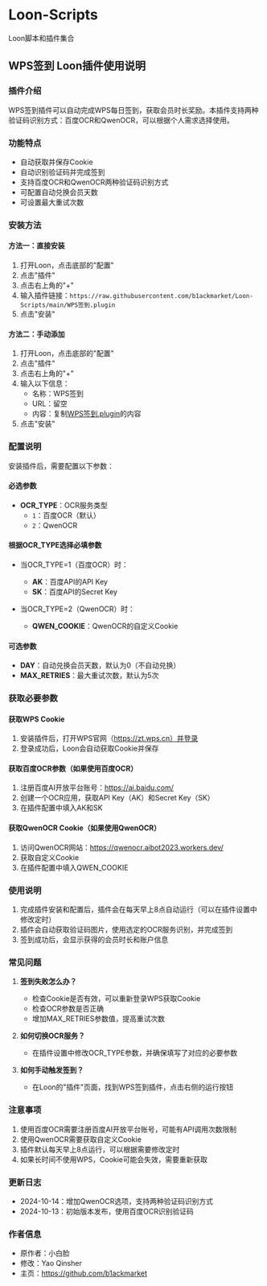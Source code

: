 # Loon-Scripts

Loon脚本和插件集合

## WPS签到 Loon插件使用说明

### 插件介绍

WPS签到插件可以自动完成WPS每日签到，获取会员时长奖励。本插件支持两种验证码识别方式：百度OCR和QwenOCR，可以根据个人需求选择使用。

### 功能特点

- 自动获取并保存Cookie
- 自动识别验证码并完成签到
- 支持百度OCR和QwenOCR两种验证码识别方式
- 可配置自动兑换会员天数
- 可设置最大重试次数

### 安装方法

#### 方法一：直接安装

1. 打开Loon，点击底部的"配置"
2. 点击"插件"
3. 点击右上角的"+"
4. 输入插件链接：`https://raw.githubusercontent.com/b1ackmarket/Loon-Scripts/main/WPS签到.plugin`
5. 点击"安装"

#### 方法二：手动添加

1. 打开Loon，点击底部的"配置"
2. 点击"插件"
3. 点击右上角的"+"
4. 输入以下信息：
   - 名称：WPS签到
   - URL：留空
   - 内容：复制[WPS签到.plugin](https://raw.githubusercontent.com/b1ackmarket/Loon-Scripts/main/WPS签到.plugin)的内容
5. 点击"安装"

### 配置说明

安装插件后，需要配置以下参数：

#### 必选参数

- **OCR_TYPE**：OCR服务类型
  - `1`：百度OCR（默认）
  - `2`：QwenOCR

#### 根据OCR_TYPE选择必填参数

- 当OCR_TYPE=1（百度OCR）时：
  - **AK**：百度API的API Key
  - **SK**：百度API的Secret Key

- 当OCR_TYPE=2（QwenOCR）时：
  - **QWEN_COOKIE**：QwenOCR的自定义Cookie

#### 可选参数

- **DAY**：自动兑换会员天数，默认为0（不自动兑换）
- **MAX_RETRIES**：最大重试次数，默认为5次

### 获取必要参数

#### 获取WPS Cookie

1. 安装插件后，打开WPS官网（https://zt.wps.cn）并登录
2. 登录成功后，Loon会自动获取Cookie并保存

#### 获取百度OCR参数（如果使用百度OCR）

1. 注册百度AI开放平台账号：https://ai.baidu.com/
2. 创建一个OCR应用，获取API Key（AK）和Secret Key（SK）
3. 在插件配置中填入AK和SK

#### 获取QwenOCR Cookie（如果使用QwenOCR）

1. 访问QwenOCR网站：https://qwenocr.aibot2023.workers.dev/
2. 获取自定义Cookie
3. 在插件配置中填入QWEN_COOKIE

### 使用说明

1. 完成插件安装和配置后，插件会在每天早上8点自动运行（可以在插件设置中修改定时）
2. 插件会自动获取验证码图片，使用选定的OCR服务识别，并完成签到
3. 签到成功后，会显示获得的会员时长和账户信息

### 常见问题

1. **签到失败怎么办？**
   - 检查Cookie是否有效，可以重新登录WPS获取Cookie
   - 检查OCR参数是否正确
   - 增加MAX_RETRIES参数值，提高重试次数

2. **如何切换OCR服务？**
   - 在插件设置中修改OCR_TYPE参数，并确保填写了对应的必要参数

3. **如何手动触发签到？**
   - 在Loon的"插件"页面，找到WPS签到插件，点击右侧的运行按钮

### 注意事项

1. 使用百度OCR需要注册百度AI开放平台账号，可能有API调用次数限制
2. 使用QwenOCR需要获取自定义Cookie
3. 插件默认每天早上8点运行，可以根据需要修改定时
4. 如果长时间不使用WPS，Cookie可能会失效，需要重新获取

### 更新日志

- 2024-10-14：增加QwenOCR选项，支持两种验证码识别方式
- 2024-10-13：初始版本发布，使用百度OCR识别验证码

### 作者信息

- 原作者：小白脸
- 修改：Yao Qinsher
- 主页：https://github.com/b1ackmarket